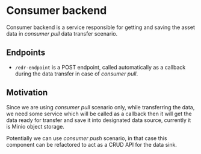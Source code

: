 # Consumer backend

Consumer backend is a service responsible for getting and saving the asset data in _consumer pull_ data transfer scenario.

## Endpoints
- `/edr-endpoint` is a POST endpoint, called automatically as a callback during the data transfer in case of _consumer pull_.

## Motivation
Since we are using _consumer pull_ scenario only, while transferring the data, we need some service which will be called as a callback then it will get the data ready for transfer and save it into designated data source, currently it is Minio object storage.

Potentially we can use _consumer push_ scenario, in that case this component can be refactored to act as a CRUD API for the data sink.